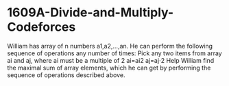 # 1609A-Divide-and-Multiply-Codeforces
William has array of n numbers a1,a2,…,an. He can perform the following sequence of operations any number of times:  Pick any two items from array ai and aj, where ai must be a multiple of 2 ai=ai2 aj=aj⋅2 Help William find the maximal sum of array elements, which he can get by performing the sequence of operations described above.

